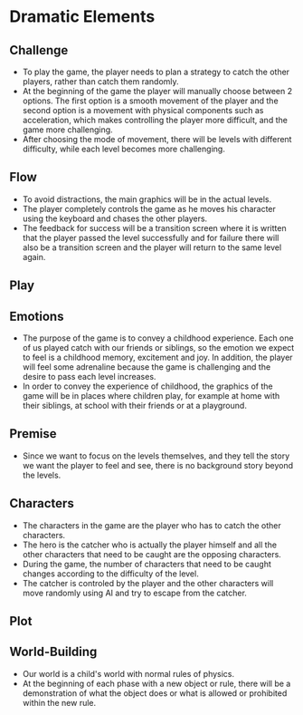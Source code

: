 # Dramatic Elements 

## Challenge

* To play the game, the player needs to plan a strategy to catch the other players, rather than catch them randomly.
* At the beginning of the game the player will manually choose between 2 options. The first option is a smooth movement of the player and the second option is a movement with physical components such as acceleration, which makes controlling the player more difficult, and the game more challenging.
* After choosing the mode of movement, there will be levels with different difficulty, while each level becomes more challenging.

## Flow

* To avoid distractions, the main graphics will be in the actual levels.
* The player completely controls the game as he moves his character using the keyboard and chases the other players.
* The feedback for success will be a transition screen where it is written that the player passed the level successfully and for failure there will also be a transition screen and the player will return to the same level again.

## Play


## Emotions

* The purpose of the game is to convey a childhood experience. Each one of us played catch with our friends or siblings, so the emotion we expect to feel is a childhood memory, excitement and joy.
In addition, the player will feel some adrenaline because the game is challenging and the desire to pass each level increases.
* In order to convey the experience of childhood, the graphics of the game will be in places where children play, for example at home with their siblings, at school with their friends or at a playground.

## Premise

* Since we want to focus on the levels themselves, and they tell the story we want the player to feel and see, there is no background story beyond the levels.

## Characters

* The characters in the game are the player who has to catch the other characters.
* The hero is the catcher who is actually the player himself and all the other characters that need to be caught are the opposing characters.
* During the game, the number of characters that need to be caught changes according to the difficulty of the level.
* The catcher is controled by the player and the other characters will move randomly using AI and try to escape from the catcher.

## Plot


## World-Building

* Our world is a child's world with normal rules of physics.
* At the beginning of each phase with a new object or rule, there will be a demonstration of what the object does or what is allowed or prohibited within the new rule.
